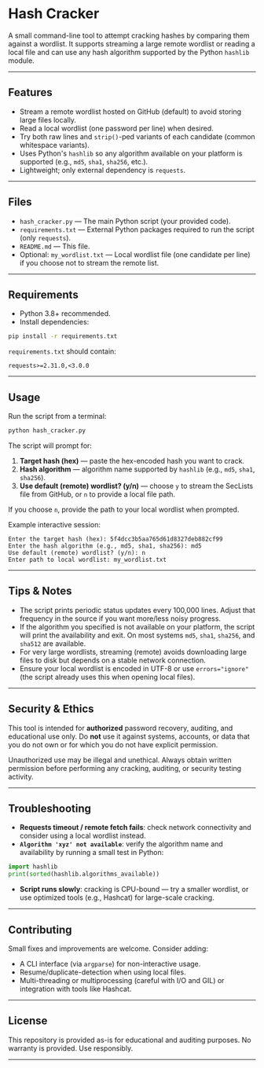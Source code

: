 # Hash Cracker

A small command-line tool to attempt cracking hashes by comparing them against a wordlist. It supports streaming a large remote wordlist or reading a local file and can use any hash algorithm supported by the Python `hashlib` module.

---

## Features

* Stream a remote wordlist hosted on GitHub (default) to avoid storing large files locally.
* Read a local wordlist (one password per line) when desired.
* Try both raw lines and `strip()`-ped variants of each candidate (common whitespace variants).
* Uses Python's `hashlib` so any algorithm available on your platform is supported (e.g., `md5`, `sha1`, `sha256`, etc.).
* Lightweight; only external dependency is `requests`.

---

## Files

* `hash_cracker.py` — The main Python script (your provided code).
* `requirements.txt` — External Python packages required to run the script (only `requests`).
* `README.md` — This file.
* Optional: `my_wordlist.txt` — Local wordlist file (one candidate per line) if you choose not to stream the remote list.

---

## Requirements

* Python 3.8+ recommended.
* Install dependencies:

```bash
pip install -r requirements.txt
```

`requirements.txt` should contain:

```
requests>=2.31.0,<3.0.0
```

---

## Usage

Run the script from a terminal:

```bash
python hash_cracker.py
```

The script will prompt for:

1. **Target hash (hex)** — paste the hex-encoded hash you want to crack.
2. **Hash algorithm** — algorithm name supported by `hashlib` (e.g., `md5`, `sha1`, `sha256`).
3. **Use default (remote) wordlist? (y/n)** — choose `y` to stream the SecLists file from GitHub, or `n` to provide a local file path.

If you choose `n`, provide the path to your local wordlist when prompted.

Example interactive session:

```
Enter the target hash (hex): 5f4dcc3b5aa765d61d8327deb882cf99
Enter the hash algorithm (e.g., md5, sha1, sha256): md5
Use default (remote) wordlist? (y/n): n
Enter path to local wordlist: my_wordlist.txt
```

---

## Tips & Notes

* The script prints periodic status updates every 100,000 lines. Adjust that frequency in the source if you want more/less noisy progress.
* If the algorithm you specified is not available on your platform, the script will print the availability and exit. On most systems `md5`, `sha1`, `sha256`, and `sha512` are available.
* For very large wordlists, streaming (remote) avoids downloading large files to disk but depends on a stable network connection.
* Ensure your local wordlist is encoded in UTF-8 or use `errors="ignore"` (the script already uses this when opening local files).

---

## Security & Ethics

This tool is intended for **authorized** password recovery, auditing, and educational use only. Do **not** use it against systems, accounts, or data that you do not own or for which you do not have explicit permission.

Unauthorized use may be illegal and unethical. Always obtain written permission before performing any cracking, auditing, or security testing activity.

---

## Troubleshooting

* **Requests timeout / remote fetch fails**: check network connectivity and consider using a local wordlist instead.
* **`Algorithm 'xyz' not available`**: verify the algorithm name and availability by running a small test in Python:

```python
import hashlib
print(sorted(hashlib.algorithms_available))
```

* **Script runs slowly**: cracking is CPU-bound — try a smaller wordlist, or use optimized tools (e.g., Hashcat) for large-scale cracking.

---

## Contributing

Small fixes and improvements are welcome. Consider adding:

* A CLI interface (via `argparse`) for non-interactive usage.
* Resume/duplicate-detection when using local files.
* Multi-threading or multiprocessing (careful with I/O and GIL) or integration with tools like Hashcat.

---

## License

This repository is provided as-is for educational and auditing purposes. No warranty is provided. Use responsibly.

---
